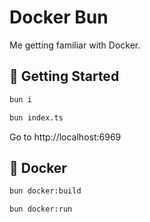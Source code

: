 # Docker Bun

Me getting familiar with Docker.

## 🚀 Getting Started

```bash
bun i
```

```bash
bun index.ts
```

Go to http://localhost:6969

## 🐳 Docker

```bash
bun docker:build
```

```bash
bun docker:run
```
